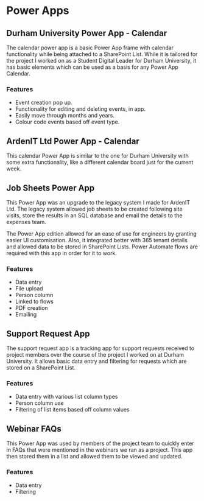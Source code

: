 # Power Apps

## Durham University Power App - Calendar

The calendar power app is a basic Power App frame with calendar functionality while being attached to a SharePoint List. While it is tailored for the project I worked on as a Student Digital Leader for Durham University, it has basic elements which can be used as a basis for any Power App Calendar. 

### Features
- Event creation pop up.
- Functionality for editing and deleting events, in app.
- Easily move through months and years.
- Colour code events based off event type.

## ArdenIT Ltd Power App - Calendar

This calendar Power App is similar to the one for Durham University with some extra functionality, like a different calendar board just for the current week. 

## Job Sheets Power App

This Power App was an upgrade to the legacy system I made for ArdenIT Ltd. The legacy system allowed job sheets to be created following site visits, store the results in an SQL database and email the details to the expenses team. 

The Power App edition allowed for an ease of use for engineers by granting easier UI customisation. Also, it integrated better with 365 tenant details and allowed data to be stored in SharePoint Lists. Power Automate flows are required with this app in order for it to work. 

### Features
- Data entry
- File upload
- Person column
- Linked to flows
- PDF creation
- Emailing

## Support Request App

The support request app is a tracking app for support requests received to project members over the course of the project I worked on at Durham University. It allows basic data entry and filtering for requests which are stored on a SharePoint List. 

### Features
- Data entry with various list column types
- Person column use
- Filtering of list items based off column values

## Webinar FAQs 

This Power App was used by members of the project team to quickly enter in FAQs that were mentioned in the webinars we ran as a project. This app then stored them in a list and allowed them to be viewed and updated. 

### Features
- Data entry
- Filtering
